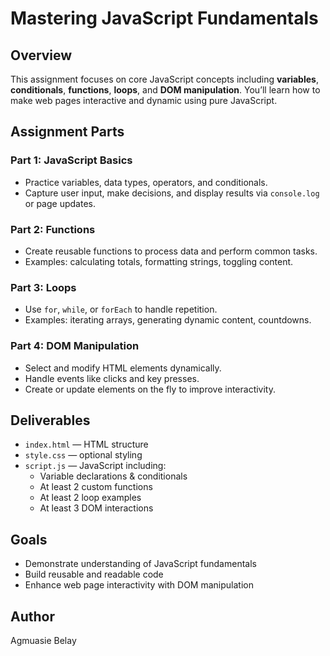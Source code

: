 # Mastering JavaScript Fundamentals

## Overview
This assignment focuses on core JavaScript concepts including **variables**, **conditionals**, **functions**, **loops**, and **DOM manipulation**. You’ll learn how to make web pages interactive and dynamic using pure JavaScript.

## Assignment Parts

### Part 1: JavaScript Basics
- Practice variables, data types, operators, and conditionals.
- Capture user input, make decisions, and display results via `console.log` or page updates.

### Part 2: Functions
- Create reusable functions to process data and perform common tasks.
- Examples: calculating totals, formatting strings, toggling content.

### Part 3: Loops
- Use `for`, `while`, or `forEach` to handle repetition.
- Examples: iterating arrays, generating dynamic content, countdowns.

### Part 4: DOM Manipulation
- Select and modify HTML elements dynamically.
- Handle events like clicks and key presses.
- Create or update elements on the fly to improve interactivity.

## Deliverables
- `index.html` — HTML structure  
- `style.css` — optional styling  
- `script.js` — JavaScript including:
  - Variable declarations & conditionals
  - At least 2 custom functions
  - At least 2 loop examples
  - At least 3 DOM interactions

## Goals
- Demonstrate understanding of JavaScript fundamentals
- Build reusable and readable code
- Enhance web page interactivity with DOM manipulation

## Author
Agmuasie Belay
